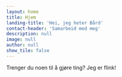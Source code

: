 ```yaml
---
layout: home
title: Hjem
landing-title: 'Hei, jeg heter Bård'
contact-header: 'Samarbeid med meg'
description: null
image: null
author: null
show_tile: false
---
```


Trenger du noen til å gjøre ting? Jeg er flink!
